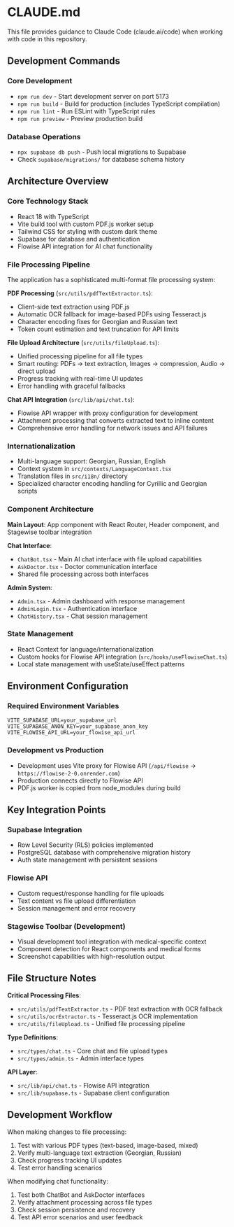 # CLAUDE.md

This file provides guidance to Claude Code (claude.ai/code) when working with code in this repository.

## Development Commands

### Core Development
- `npm run dev` - Start development server on port 5173
- `npm run build` - Build for production (includes TypeScript compilation)
- `npm run lint` - Run ESLint with TypeScript rules
- `npm run preview` - Preview production build

### Database Operations
- `npx supabase db push` - Push local migrations to Supabase
- Check `supabase/migrations/` for database schema history

## Architecture Overview

### Core Technology Stack
- React 18 with TypeScript
- Vite build tool with custom PDF.js worker setup
- Tailwind CSS for styling with custom dark theme
- Supabase for database and authentication
- Flowise API integration for AI chat functionality

### File Processing Pipeline
The application has a sophisticated multi-format file processing system:

**PDF Processing** (`src/utils/pdfTextExtractor.ts`):
- Client-side text extraction using PDF.js
- Automatic OCR fallback for image-based PDFs using Tesseract.js
- Character encoding fixes for Georgian and Russian text
- Token count estimation and text truncation for API limits

**File Upload Architecture** (`src/utils/fileUpload.ts`):
- Unified processing pipeline for all file types
- Smart routing: PDFs → text extraction, Images → compression, Audio → direct upload
- Progress tracking with real-time UI updates
- Error handling with graceful fallbacks

**Chat API Integration** (`src/lib/api/chat.ts`):
- Flowise API wrapper with proxy configuration for development
- Attachment processing that converts extracted text to inline content
- Comprehensive error handling for network issues and API failures

### Internationalization
- Multi-language support: Georgian, Russian, English
- Context system in `src/contexts/LanguageContext.tsx`
- Translation files in `src/i18n/` directory
- Specialized character encoding handling for Cyrillic and Georgian scripts

### Component Architecture
**Main Layout**: App component with React Router, Header component, and Stagewise toolbar integration

**Chat Interface**: 
- `ChatBot.tsx` - Main AI chat interface with file upload capabilities
- `AskDoctor.tsx` - Doctor communication interface
- Shared file processing across both interfaces

**Admin System**:
- `Admin.tsx` - Admin dashboard with response management
- `AdminLogin.tsx` - Authentication interface
- `ChatHistory.tsx` - Chat session management

### State Management
- React Context for language/internationalization
- Custom hooks for Flowise API integration (`src/hooks/useFlowiseChat.ts`)
- Local state management with useState/useEffect patterns

## Environment Configuration

### Required Environment Variables
```env
VITE_SUPABASE_URL=your_supabase_url
VITE_SUPABASE_ANON_KEY=your_supabase_anon_key
VITE_FLOWISE_API_URL=your_flowise_api_url
```

### Development vs Production
- Development uses Vite proxy for Flowise API (`/api/flowise` → `https://flowise-2-0.onrender.com`)
- Production connects directly to Flowise API
- PDF.js worker is copied from node_modules during build

## Key Integration Points

### Supabase Integration
- Row Level Security (RLS) policies implemented
- PostgreSQL database with comprehensive migration history
- Auth state management with persistent sessions

### Flowise API
- Custom request/response handling for file uploads
- Text content vs file upload differentiation
- Session management and error recovery

### Stagewise Toolbar (Development)
- Visual development tool integration with medical-specific context
- Component detection for React components and medical forms
- Screenshot capabilities with high-resolution output

## File Structure Notes

**Critical Processing Files**:
- `src/utils/pdfTextExtractor.ts` - PDF text extraction with OCR fallback
- `src/utils/ocrExtractor.ts` - Tesseract.js OCR implementation
- `src/utils/fileUpload.ts` - Unified file processing pipeline

**Type Definitions**:
- `src/types/chat.ts` - Core chat and file upload types
- `src/types/admin.ts` - Admin interface types

**API Layer**:
- `src/lib/api/chat.ts` - Flowise API integration
- `src/lib/supabase.ts` - Supabase client configuration

## Development Workflow

When making changes to file processing:
1. Test with various PDF types (text-based, image-based, mixed)
2. Verify multi-language text extraction (Georgian, Russian)
3. Check progress tracking UI updates
4. Test error handling scenarios

When modifying chat functionality:
1. Test both ChatBot and AskDoctor interfaces
2. Verify attachment processing across file types
3. Check session persistence and recovery
4. Test API error scenarios and user feedback